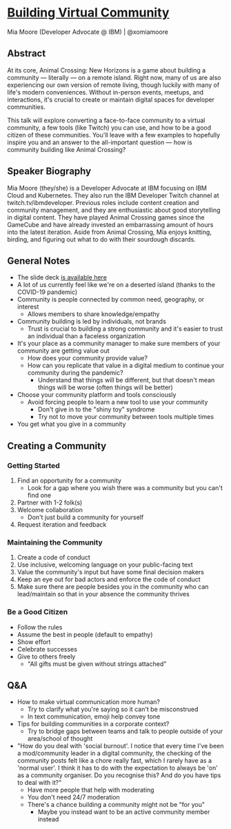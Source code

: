 # [Building Virtual Community](https://desertedisland.club/agenda/#miamoore)

Mia Moore (Developer Advocate @ IBM) | @xomiamoore

## Abstract

At its core, Animal Crossing: New Horizons is a game about building a community — literally — on a remote island. Right now, many of us are also experiencing our own version of remote living, though luckily with many of life's modern conveniences. Without in-person events, meetups, and interactions, it's crucial to create or maintain digital spaces for developer communities.

This talk will explore converting a face-to-face community to a virtual community, a few tools (like Twitch) you can use, and how to be a good citizen of these communities. You'll leave with a few examples to hopefully inspire you and an answer to the all-important question — how is community building like Animal Crossing?

## Speaker Biography

Mia Moore (they/she) is a Developer Advocate at IBM focusing on IBM Cloud and Kubernetes. They also run the IBM Developer Twitch channel at twitch.tv/ibmdeveloper. Previous roles include content creation and community management, and they are enthusiastic about good storytelling in digital content. They have played Animal Crossing games since the GameCube and have already invested an embarrassing amount of hours into the latest iteration. Aside from Animal Crossing, Mia enjoys knitting, birding, and figuring out what to do with their sourdough discards.

## General Notes

- The slide deck [is available here](https://twitter.com/xoMiaMoore/status/1255909285583826944)
- A lot of us currently feel like we're on a deserted island (thanks to the COVID-19 pandemic)
- Community is people connected by common need, geography, or interest
	- Allows members to share knowledge/empathy
- Community building is led by individuals, not brands
	- Trust is crucial to building a strong community and it's easier to trust an individual than a faceless organization
- It's your place as a community manager to make sure members of your community are getting value out
	- How does your community provide value?
	- How can you replicate that value in a digital medium to continue your community during the pandemic?
		- Understand that things will be different, but that doesn't mean things will be worse (often things will be better)
- Choose your community platform and tools consciously
	- Avoid forcing people to learn a new tool to use your community
		- Don't give in to the "shiny toy" syndrome
		- Try not to move your community between tools multiple times
- You get what you give in a community

## Creating a Community

### Getting Started

1. Find an opportunity for a community
	- Look for a gap where you wish there was a community but you can't find one
1. Partner with 1-2 folk(s)
1. Welcome collaboration
	- Don't just build a community for yourself
1. Request iteration and feedback

### Maintaining the Community

1. Create a code of conduct
1. Use inclusive, welcoming language on your public-facing text
1. Value the community's input but have some final decision makers
1. Keep an eye out for bad actors and enforce the code of conduct
1. Make sure there are people besides you in the community who can lead/maintain so that in your absence the community thrives

### Be a Good Citizen

- Follow the rules
- Assume the best in people (default to empathy)
- Show effort
- Celebrate successes
- Give to others freely
	- "All gifts must be given without strings attached"

## Q&A

- How to make virtual communication more human?
	- Try to clarify what you're saying so it can't be misconstrued
	- In text communication, emoji help convey tone
- Tips for building communities in a corporate context?
	- Try to bridge gaps between teams and talk to people outside of your area/school of thought
- "How do you deal with 'social burnout'. I notice that every time I've been a mod/community leader in a digital community, the checking of the community posts felt like a chore really fast, which I rarely have as a 'normal user'. I think it has to do with the expectation to always be 'on' as a community organiser. Do you recognise this? And do you have tips to deal with it?"
	- Have more people that help with moderating
	- You don't need 24/7 moderation
	- There's a chance building a community might not be "for you"
		- Maybe you instead want to be an active community member instead
